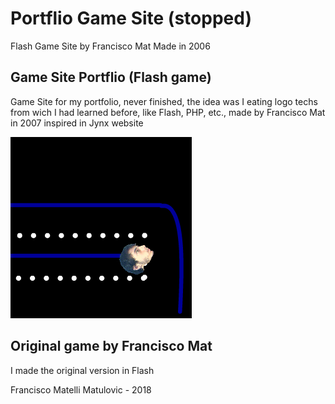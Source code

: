 # Portflio Game Site (stopped)
Flash Game Site by Francisco Mat
Made in 2006

## Game Site Portflio (Flash game)
Game Site for my portfolio, never finished, the idea was I eating logo techs from wich I had learned before, like Flash, PHP, etc., made by Francisco Mat in 2007 inspired in Jynx website

![Portflio Game Site](2018-06-10-portfolio-pacman-2007.png)

## Original game by Francisco Mat
I made the original version in Flash

Francisco Matelli Matulovic - 2018